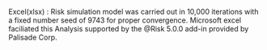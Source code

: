Excel(xlsx) : Risk simulation model was carried out in 10,000 iterations with a fixed number seed of 9743 for proper 
convergence. Microsoft excel faciliated this Analysis supported by the @Risk 5.0.0 add-in provided by 
Palisade Corp.
